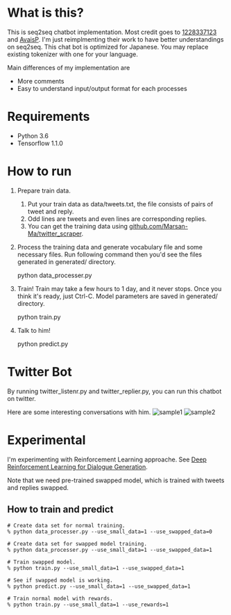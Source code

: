# What is this?
This is seq2seq chatbot implementation. Most credit goes to [1228337123](https://github.com/1228337123/tensorflow-seq2seq-chatbot) and [AvaisP](https://github.com/AvaisP/Neural_Conversation_Models). I'm just reimplmenting their work to have better understandings on seq2seq. This chat bot is optimized for Japanese. You may replace existing tokenizer with one for your language.

Main differences of my implementation are
- More comments
- Easy to understand input/output format for each processes

# Requirements
- Python 3.6
- Tensorflow 1.1.0

# How to run
1. Prepare train data.
    1. Put your train data as data/tweets.txt, the file consists of pairs of tweet and reply.
    1. Odd lines are tweets and even lines are corresponding replies.
    1. You can get the training data using [github.com/Marsan-Ma/twitter_scraper](https://github.com/Marsan-Ma/twitter_scraper).
1. Process the training data and generate vocabulary file and some necessary files. Run following command then you'd see the files generated in generated/ directory.

    python data_processer.py
1. Train! Train may take a few hours to 1 day, and it never stops. Once you think it's ready, just Ctrl-C. Model parameters are saved in generated/ directory.

    python train.py

1. Talk to him!

    python predict.py

# Twitter Bot
By running twitter_listenr.py and twitter_replier.py, you can run this chatbot on twitter.


Here are some interesting conversations with him.
![sample1](http://cdn-ak.f.st-hatena.com/images/fotolife/h/higepon/20170428/20170428211132.jpg?1493381493?changed=1493381493)
![sample2](http://cdn-ak.f.st-hatena.com/images/fotolife/h/higepon/20170428/20170428211230.jpg?1493381551?changed=1493381551)

# Experimental
I'm experimenting with Reinforcement Learning approache. See [Deep Reinforcement Learning for Dialogue Generation](https://github.com/higepon/tensorflow_seq2seq_chatbot/wiki/Deep-Reinforcement-Learning-for-Dialogue-Generation).

Note that we need pre-trained swapped model, which is trained with tweets and replies swapped.

## How to train and predict
````
# Create data set for normal training.
% python data_processer.py --use_small_data=1 --use_swapped_data=0

# Create data set for swapped model training.
% python data_processer.py --use_small_data=1 --use_swapped_data=1

# Train swapped model.
% python train.py --use_small_data=1 --use_swapped_data=1

# See if swapped model is working.
% python predict.py --use_small_data=1 --use_swapped_data=1

# Train normal model with rewards.
% python train.py --use_small_data=1 --use_rewards=1
````
